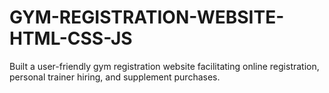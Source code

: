 # GYM-REGISTRATION-WEBSITE-HTML-CSS-JS
Built a user-friendly gym registration website facilitating online registration, personal trainer hiring, and supplement purchases.
